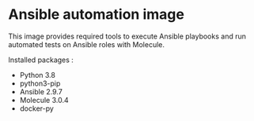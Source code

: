 Ansible automation image
=======================

This image provides required tools to execute Ansible playbooks and run automated tests on Ansible roles with Molecule.

Installed packages :

* Python 3.8
* python3-pip
* Ansible 2.9.7
* Molecule 3.0.4
* docker-py
